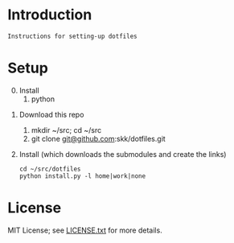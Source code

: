 
# Introduction
    Instructions for setting-up dotfiles

# Setup

0. Install
    1. python

1) Download this repo
   1) mkdir ~/src; cd ~/src
   2) git clone git@github.com:skk/dotfiles.git

2) Install (which downloads the submodules and create the links)
    ```
    cd ~/src/dotfiles
    python install.py -l home|work|none
    ```

# License

MIT License; see [LICENSE.txt](LICENSE.txt) for more details.
